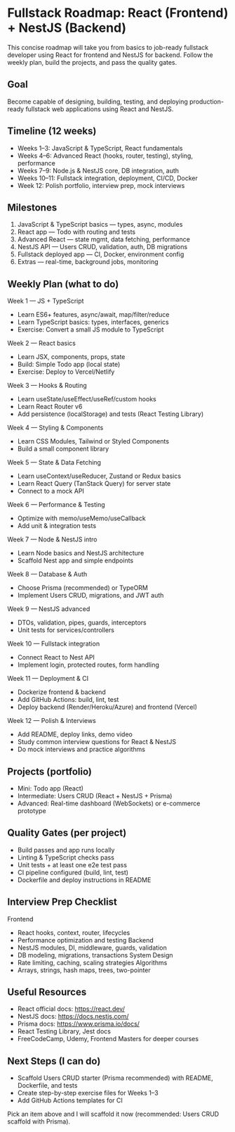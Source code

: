 # Fullstack Roadmap: React (Frontend) + NestJS (Backend)

This concise roadmap will take you from basics to job-ready fullstack developer using React for frontend and NestJS for backend. Follow the weekly plan, build the projects, and pass the quality gates.

## Goal
Become capable of designing, building, testing, and deploying production-ready fullstack web applications using React and NestJS.

## Timeline (12 weeks)
- Weeks 1–3: JavaScript & TypeScript, React fundamentals
- Weeks 4–6: Advanced React (hooks, router, testing), styling, performance
- Weeks 7–9: Node.js & NestJS core, DB integration, auth
- Weeks 10–11: Fullstack integration, deployment, CI/CD, Docker
- Week 12: Polish portfolio, interview prep, mock interviews

## Milestones
1. JavaScript & TypeScript basics — types, async, modules
2. React app — Todo with routing and tests
3. Advanced React — state mgmt, data fetching, performance
4. NestJS API — Users CRUD, validation, auth, DB migrations
5. Fullstack deployed app — CI, Docker, environment config
6. Extras — real-time, background jobs, monitoring

## Weekly Plan (what to do)
Week 1 — JS + TypeScript
- Learn ES6+ features, async/await, map/filter/reduce
- Learn TypeScript basics: types, interfaces, generics
- Exercise: Convert a small JS module to TypeScript

Week 2 — React basics
- Learn JSX, components, props, state
- Build: Simple Todo app (local state)
- Exercise: Deploy to Vercel/Netlify

Week 3 — Hooks & Routing
- Learn useState/useEffect/useRef/custom hooks
- Learn React Router v6
- Add persistence (localStorage) and tests (React Testing Library)

Week 4 — Styling & Components
- Learn CSS Modules, Tailwind or Styled Components
- Build a small component library

Week 5 — State & Data Fetching
- Learn useContext/useReducer, Zustand or Redux basics
- Learn React Query (TanStack Query) for server state
- Connect to a mock API

Week 6 — Performance & Testing
- Optimize with memo/useMemo/useCallback
- Add unit & integration tests

Week 7 — Node & NestJS intro
- Learn Node basics and NestJS architecture
- Scaffold Nest app and simple endpoints

Week 8 — Database & Auth
- Choose Prisma (recommended) or TypeORM
- Implement Users CRUD, migrations, and JWT auth

Week 9 — NestJS advanced
- DTOs, validation, pipes, guards, interceptors
- Unit tests for services/controllers

Week 10 — Fullstack integration
- Connect React to Nest API
- Implement login, protected routes, form handling

Week 11 — Deployment & CI
- Dockerize frontend & backend
- Add GitHub Actions: build, lint, test
- Deploy backend (Render/Heroku/Azure) and frontend (Vercel)

Week 12 — Polish & Interviews
- Add README, deploy links, demo video
- Study common interview questions for React & NestJS
- Do mock interviews and practice algorithms

## Projects (portfolio)
- Mini: Todo app (React)
- Intermediate: Users CRUD (React + NestJS + Prisma)
- Advanced: Real-time dashboard (WebSockets) or e-commerce prototype

## Quality Gates (per project)
- Build passes and app runs locally
- Linting & TypeScript checks pass
- Unit tests + at least one e2e test pass
- CI pipeline configured (build, lint, test)
- Dockerfile and deploy instructions in README

## Interview Prep Checklist
Frontend
- React hooks, context, router, lifecycles
- Performance optimization and testing
Backend
- NestJS modules, DI, middleware, guards, validation
- DB modeling, migrations, transactions
System Design
- Rate limiting, caching, scaling strategies
Algorithms
- Arrays, strings, hash maps, trees, two-pointer

## Useful Resources
- React official docs: https://react.dev/
- NestJS docs: https://docs.nestjs.com/
- Prisma docs: https://www.prisma.io/docs/
- React Testing Library, Jest docs
- FreeCodeCamp, Udemy, Frontend Masters for deeper courses

## Next Steps (I can do)
- Scaffold Users CRUD starter (Prisma recommended) with README, Dockerfile, and tests
- Create step-by-step exercise files for Weeks 1–3
- Add GitHub Actions templates for CI

Pick an item above and I will scaffold it now (recommended: Users CRUD scaffold with Prisma). 
